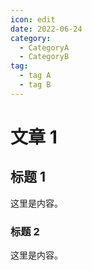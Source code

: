 ```yaml
---
icon: edit
date: 2022-06-24
category:
  - CategoryA
  - CategoryB
tag:
  - tag A
  - tag B
---
```


# 文章 1

## 标题 1

这里是内容。

### 标题 2

这里是内容。
